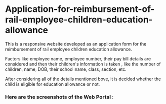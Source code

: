 # Application-for-reimbursement-of-rail-employee-children-education-allowance



This is a responsive website developed as an application form for the reimbursement of rail employee children education allowance. 

Factors like employee name, employee number, their pay bill details are considered and then their children's information is taken , like the number of children, name, DOB, their school name, class, section, etc.

After considering all of the details mentioned bove, it is decided whether the child is eligible for education allowance or not.



### Here are the screenshots of the Web Portal :



